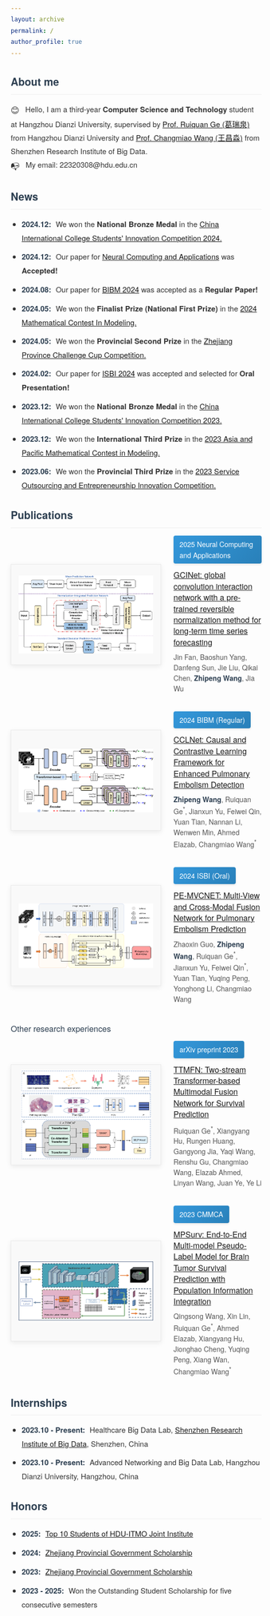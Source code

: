 ```yaml
---
layout: archive
permalink: /
author_profile: true
---
```

<head>
  <style>
    /* 基础样式 */
    body {
      font-family: 'Helvetica Neue', Arial, sans-serif;
      color: #333;
      line-height: 1.6;
    }
    
    a { 
      color: #1a6a96; 
      text-decoration: none;
      font-style: oblique;
      transition: all 0.3s ease;
    }
    a:hover { 
      color: #1a6a96;
      font-style: oblique;
      text-decoration: underline;
    }
    
    /* 章节标题 */
    h2 {
      margin: 30px 0 15px;
      color: #2c3e50;
      font-weight: 600;
      border-bottom: 1px solid #eee;
      padding-bottom: 8px;
    }
    
    h3 {
      margin: 25px 0 12px;
      color: #2c3e50;
      font-weight: 500;
    }
    
    /* 内容区域 */
    .content-block {
      font-size: 15px;
      line-height: 1.8;
      margin-bottom: 20px;
    }
    
    /* Emoji样式 */
    .emoji { 
      vertical-align: middle; 
      margin-right: 8px;
      font-size: 1.1em;
    }
    
    /* 出版物容器 */
    .pub-container { 
      display: flex; 
      margin-bottom: 35px;
      align-items: center;
      gap: 25px;
    }
    
    /* 图片固定尺寸 */
    .pub-image {
      width: 300px;
      height: 200px;
      flex-shrink: 0;
      border: 1px solid #eaeaea;
      box-shadow: 0 3px 10px rgba(0,0,0,0.08);
      display: flex;
      justify-content: center;
      align-items: center;
      overflow: hidden;
      background: #f9f9f9;
    }
    .pub-image img {
      max-width: 90%;
      max-height: 90%;
      object-fit: contain;
    }
    
    /* 信息区域 */
    .pub-info { 
      flex-grow: 1;
    }
    
    /* 新版年份标签 */
    .pub-badge {
      display: inline-block;
      padding: 6px 12px;
      background: linear-gradient(135deg, #3498db, #2980b9);
      color: white;
      border-radius: 4px;
      margin-bottom: 12px;
      font-size: 14px;
      font-weight: 500;
      box-shadow: 0 2px 4px rgba(0,0,0,0.1);
    }
    
    /* 论文标题 */
    .pub-title {
      font-weight: 500;
      margin-bottom: 8px;
      line-height: 1.4;
      font-size: 16px;
    }
    
    /* 作者行 */
    .pub-authors {
      color: #555;
      font-size: 14px;
      line-height: 1.5;
    }
    .pub-authors b {
      color: #2c3e50;
    }
    
    /* 列表样式 */
    .content-block ul,        /* About me, News等部分 */
    #publications ~ div ul,   /* Publications部分 */
    #internships div ul,      /* Internships部分 */
    #honors div ul {          /* Honors部分 */
      padding-left: 22px;
      margin-top: 5px;
    }
    
    .content-block li,
    #publications ~ div li,
    #internships div li,
    #honors div li {
      margin-bottom: 10px;
      position: relative;
    }
    
    .content-block li::before,
    #publications ~ div li::before,
    #internships div li::before,
    #honors div li::before {
      content: "•";
      color: #3498db;
      font-weight: bold;
      display: inline-block;
      width: 1em;
      margin-left: -1em;
    }
    
    /* 时间强调 */
    .year {
      font-weight: 600;
      color: #2c3e50;
      margin-right: 5px;
    }
    
    /* 响应式设计 */
    @media (max-width: 768px) {
      .pub-container {
        flex-direction: column;
        gap: 15px;
      }
      .pub-image {
        width: 100%;
        height: auto;
        aspect-ratio: 3/2;
      }
    }
  </style>
</head>

## About me
<div class="content-block">
  <span class="emoji">😊</span> Hello, I am a third-year <b>Computer Science and Technology</b> student at Hangzhou Dianzi University, supervised by <a href="https://faculty.hdu.edu.cn/jsjxy/grq/main.htm">Prof. Ruiquan Ge (葛瑞泉)</a> from Hangzhou Dianzi University and <a href="https://www.sribd.cn/teacher/505">Prof. Changmiao Wang (王昌淼)</a> from Shenzhen Research Institute of Big Data.<br>
  <span class="emoji">📭</span> My email: 22320308@hdu.edu.cn
</div>

## News
<div class="content-block">
  <ul>
    <li><span class="year">2024.12:</span> We won the <b>National Bronze Medal</b> in the <a href="https://pilcchina.org/home">China International College Students' Innovation Competition 2024.</a></li>
    <li><span class="year">2024.12:</span> Our paper for <a href="https://link.springer.com/journal/521">Neural Computing and Applications</a> was <b>Accepted!</b></li>
    <li><span class="year">2024.08:</span> Our paper for <a href="https://ieeebibm.org/BIBM2024/">BIBM 2024</a> was accepted as a <b>Regular Paper!</b></li>
    <li><span class="year">2024.05:</span> We won the <b>Finalist Prize (National First Prize)</b> in the <a href="https://www.comap.com/contests/mcm-icm">2024 Mathematical Contest In Modeling.</a></li>
    <li><span class="year">2024.05:</span> We won the <b>Provincial Second Prize</b> in the <a href="https://www.tiaozhanbei.net/">Zhejiang Province Challenge Cup Competition.</a></li>
    <li><span class="year">2024.02:</span> Our paper for <a href="https://biomedicalimaging.org/2024/">ISBI 2024</a> was accepted and selected for <b>Oral Presentation!</b></li>
    <li><span class="year">2023.12:</span> We won the <b>National Bronze Medal</b> in the <a href="https://pilcchina.org/home">China International College Students' Innovation Competition 2023.</a></li>
    <li><span class="year">2023.12:</span> We won the <b>International Third Prize</b> in the <a href="http://apmcm.org/">2023 Asia and Pacific Mathematical Contest in Modeling.</a></li>
    <li><span class="year">2023.06:</span> We won the <b>Provincial Third Prize</b> in the <a href="http://www.fwwb.org.cn/">2023 Service Outsourcing and Entrepreneurship Innovation Competition.</a></li>
  </ul>
</div>

## Publications

<div class="pub-container">
  <div class="pub-image">
    <img src="https://raw.githubusercontent.com/LeavingStarW/LeavingStarW.github.io/refs/heads/master/images/GCINet.webp">
  </div>
  <div class="pub-info">
    <div class="pub-badge">2025 Neural Computing and Applications</div>
    <div class="pub-title">
      <a href="https://link.springer.com/article/10.1007/s00521-024-10692-3">GCINet: global convolution interaction network with a pre-trained reversible normalization method for long-term time series forecasting</a>
    </div>
    <div class="pub-authors">
      Jin Fan, Baoshun Yang, Danfeng Sun, Jie Liu, Qikai Chen, <b>Zhipeng Wang</b>, Jia Wu
    </div>
  </div>
</div>

<div class="pub-container">
  <div class="pub-image">
    <img src="https://raw.githubusercontent.com/LeavingStarW/LeavingStarW.github.io/refs/heads/master/images/CCLNet.png">
  </div>
  <div class="pub-info">
    <div class="pub-badge">2024 BIBM (Regular)</div>
    <div class="pub-title">
      <a href="https://ieeexplore.ieee.org/document/10821899">CCLNet: Causal and Contrastive Learning Framework for Enhanced Pulmonary Embolism Detection</a>
    </div>
    <div class="pub-authors">
      <b>Zhipeng Wang</b>, Ruiquan Ge<sup>*</sup>, Jianxun Yu, Feiwei Qin, Yuan Tian, Nannan Li, Wenwen Min, Ahmed Elazab, Changmiao Wang<sup>*</sup>
    </div>
  </div>
</div>

<div class="pub-container">
  <div class="pub-image">
    <img src="https://raw.githubusercontent.com/LeavingStarW/LeavingStarW.github.io/refs/heads/master/images/PE-MVCNet.png">
  </div>
  <div class="pub-info">
    <div class="pub-badge">2024 ISBI (Oral)</div>
    <div class="pub-title">
      <a href="https://ieeexplore.ieee.org/document/10635747">PE-MVCNET: Multi-View and Cross-Modal Fusion Network for Pulmonary Embolism Prediction</a>
    </div>
    <div class="pub-authors">
      Zhaoxin Guo, <b>Zhipeng Wang</b>, Ruiquan Ge<sup>*</sup>, Jianxun Yu, Feiwei Qin<sup>*</sup>, Yuan Tian, Yuqing Peng, Yonghong Li, Changmiao Wang
    </div>
  </div>
</div>

### Other research experiences

<div class="pub-container">
  <div class="pub-image">
    <img src="https://raw.githubusercontent.com/LeavingStarW/LeavingStarW.github.io/refs/heads/master/images/TTMFN.png">
  </div>
  <div class="pub-info">
    <div class="pub-badge">arXiv preprint 2023</div>
    <div class="pub-title">
      <a href="https://arxiv.org/abs/2311.07033">TTMFN: Two-stream Transformer-based Multimodal Fusion Network for Survival Prediction</a>
    </div>
    <div class="pub-authors">
      Ruiquan Ge<sup>*</sup>, Xiangyang Hu, Rungen Huang, Gangyong Jia, Yaqi Wang, Renshu Gu, Changmiao Wang, Elazab Ahmed, Linyan Wang, Juan Ye, Ye Li
    </div>
  </div>
</div>

<div class="pub-container">
  <div class="pub-image">
    <img src="https://raw.githubusercontent.com/LeavingStarW/LeavingStarW.github.io/refs/heads/master/images/MPSurv.webp">
  </div>
  <div class="pub-info">
    <div class="pub-badge">2023 CMMCA</div>
    <div class="pub-title">
      <a href="https://link.springer.com/chapter/10.1007/978-3-031-45087-7_13">MPSurv: End-to-End Multi-model Pseudo-Label Model for Brain Tumor Survival Prediction with Population Information Integration</a>
    </div>
    <div class="pub-authors">
      Qingsong Wang, Xin Lin, Ruiquan Ge<sup>*</sup>, Ahmed Elazab, Xiangyang Hu, Jionghao Cheng, Yuqing Peng, Xiang Wan, Changmiao Wang<sup>*</sup>
    </div>
  </div>
</div>

## Internships
<div class="content-block">
  <ul>
    <li><span class="year">2023.10 - Present:</span> Healthcare Big Data Lab, <a href="https://www.sribd.cn/">Shenzhen Research Institute of Big Data</a>, Shenzhen, China</li>
    <li><span class="year">2023.10 - Present:</span> Advanced Networking and Big Data Lab, Hangzhou Dianzi University, Hangzhou, China</li>
  </ul>
</div>

## Honors
<div class="content-block">
  <ul>
    <li><span class="year">2025:</span> <a href="https://mp.weixin.qq.com/s/lcgUXEJ5ITtSLiq1ltnagw">Top 10 Students of HDU-ITMO Joint Institute</a></li>
    <li><span class="year">2024:</span> <a href="https://student.hdu.edu.cn/2025/0402/c795a277007/page.htm">Zhejiang Provincial Government Scholarship</a></li>
    <li><span class="year">2023:</span> <a href="https://student.hdu.edu.cn/2023/1110/c727a252884/page.htm">Zhejiang Provincial Government Scholarship</a></li>
    <li><span class="year">2023 - 2025:</span> Won the Outstanding Student Scholarship for five consecutive semesters</li>
  </ul>
</div>
